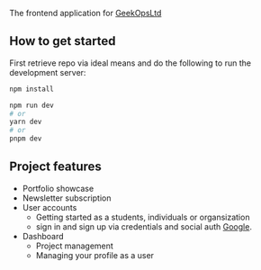 The frontend application for [GeekOpsLtd](https://nerdbuds.vercel.app/)

## How to get started

First retrieve repo via ideal means and do the following to run the development server:

```bash
npm install

npm run dev
# or
yarn dev
# or
pnpm dev
```

## Project features

- Portfolio showcase
- Newsletter subscription
- User accounts
    - Getting started as a students, individuals or organsization
    - sign in and sign up via credentials and social auth [Google](https://developers.google.com/identity/protocols/oauth2).
- Dashboard
    - Project management
    - Managing your profile as a user

